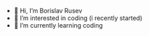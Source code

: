 - 👋 Hi, I’m Borislav Rusev
- 👀 I’m interested in coding (i recently started)
- 🌱 I’m currently learning coding



<!---
BorislavRusev/BorislavRusev is a ✨ special ✨ repository because its `README.md` (this file) appears on your GitHub profile.
You can click the Preview link to take a look at your changes.
--->
